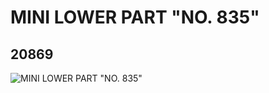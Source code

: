 # MINI LOWER PART  "NO. 835"
## 20869
![MINI LOWER PART  "NO. 835"](https://lc-www-live-s.legocdn.com/media/bricks/5/2/6109471.jpg)